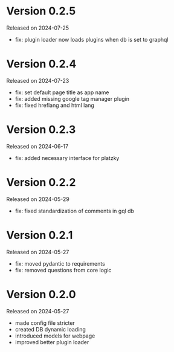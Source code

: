 # Version 0.2.5
Released on 2024-07-25

- fix: plugin loader now loads plugins when db is set to graphql

# Version 0.2.4
Released on 2024-07-23

- fix: set default page title as app name
- fix: added missing google tag manager plugin
- fix: fixed hreflang and html lang

# Version 0.2.3
Released on 2024-06-17

- fix: added necessary interface for platzky

# Version 0.2.2
Released on 2024-05-29

- fix: fixed standardization of comments in gql db

# Version 0.2.1
Released on 2024-05-27

- fix: moved pydantic to requirements
- fix: removed questions from core logic

# Version 0.2.0
Released on 2024-05-27

- made config file stricter
- created DB dynamic loading
- introduced models for webpage
- improved better plugin loader
